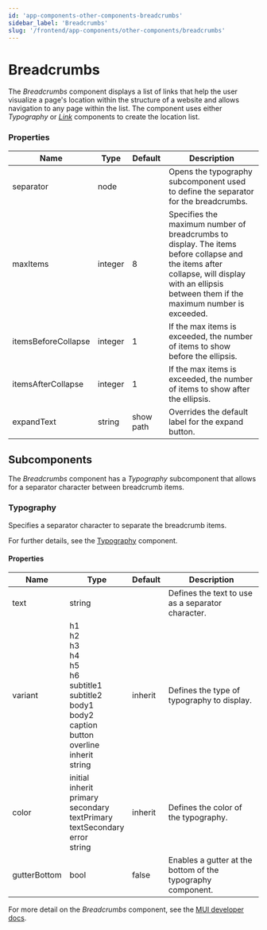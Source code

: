 ```yaml
---
id: 'app-components-other-components-breadcrumbs'
sidebar_label: 'Breadcrumbs'
slug: '/frontend/app-components/other-components/breadcrumbs'
---
```


# Breadcrumbs
The *Breadcrumbs* component displays a list of links that help the user visualize a page's location within the structure of a website and allows navigation to any page within the list. The component uses either *Typography* or *[Link](./app-components-other-components-link)* components to create the location list.
 
### Properties
<table>
<thead>
<tr><th>Name</th><th>Type</th><th>Default</th><th>Description</th></tr>
</thead>
<tbody>
<tr><td>separator</td><td>node</td><td></td><td>Opens the typography subcomponent used to define the separator for the breadcrumbs.</td></tr>
<tr><td>maxItems</td><td>integer</td><td>8</td><td>Specifies the maximum number of breadcrumbs to display. The items before collapse and the items after collapse, will display with an ellipsis between them if the maximum number is exceeded.</td></tr>
<tr><td>itemsBeforeCollapse</td><td>integer</td><td>1</td><td>If the max items is exceeded, the number of items to show before the ellipsis.</td></tr>
<tr><td>itemsAfterCollapse</td><td>integer</td><td>1</td><td>If the max items is exceeded, the number of items to show after the ellipsis.</td></tr>
<tr><td>expandText</td><td>string</td><td>show path</td><td>Overrides the default label for the expand button.</td></tr>
</tbody>
</table> 

## Subcomponents
The *Breadcrumbs* component has a *Typography* subcomponent that allows for a separator character between breadcrumb items.

### Typography
Specifies a separator character to separate the breadcrumb items.

For further details, see the [Typography](./app-components-other-components-typography) component.

#### Properties
<table>
<thead>
<tr><th>Name</th><th>Type</th><th>Default</th><th>Description</th></tr>
</thead>
<tbody>
<tr><td>text</td><td>string</td><td></td><td>Defines the text to use as a separator character.</td></tr>
<tr><td>variant</td><td>h1<br/>h2<br/>h3<br/>h4<br/>h5<br/>h6<br/>subtitle1<br/>subtitle2<br/>body1<br/>body2<br/>caption<br/>button<br/>overline<br/>inherit<br/>string</td><td>inherit</td><td>Defines the type of typography to display.</td></tr>
<tr><td>color</td><td>initial<br/>inherit<br/>primary<br/>secondary<br/>textPrimary<br/>textSecondary<br/>error<br/>string</td><td>inherit</td><td>Defines the color of the typography.</td></tr>
<tr><td>gutterBottom</td><td>bool</td><td>false</td><td>Enables a gutter at the bottom of the typography component.</td></tr>
</tbody>
</table>


For more detail on the *Breadcrumbs* component, see the [MUI developer docs](https://mui.com/material-ui/api/breadcrumbs/).
